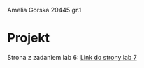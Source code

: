 Amelia Gorska 20445 gr.1


# Projekt

Strona z zadaniem lab 6: [Link do strony lab 7](https://gurska10028.github.io/GorskaAmeliaLabJS/react-app)


